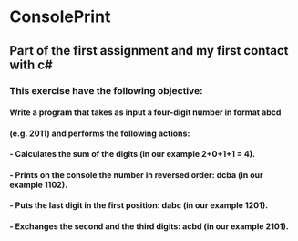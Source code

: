 # ConsolePrint

## Part of the first assignment and my first contact with c#

### This exercise have the following objective: 
#### Write a program that takes as input a four-digit number in format abcd
#### (e.g. 2011) and performs the following actions:
#### - Calculates the sum of the digits (in our example 2+0+1+1 = 4).
#### - Prints on the console the number in reversed order: dcba (in our example 1102).
#### - Puts the last digit in the first position: dabc (in our example 1201).
#### - Exchanges the second and the third digits: acbd (in our example 2101).
